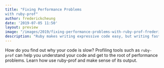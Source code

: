 ```yaml
---
title: "Fixing Performance Problems
with ruby-prof"
author: frederickcheung
date: '2019-07-05 11:50'
layout: preview
image: "/images/2019/fixing-performance-problems-with-ruby-prof-frederick-cheung.jpg"
description: "Ruby makes writing expressive code easy, but writing fast code isn’t always easy and can be a bit of a black art."
---
```


How do you find out why your code is slow? Profiling tools such as `ruby-prof` can help you understand your code and get to the root of performance problems. Learn how use ruby-prof and make sense of its output.
